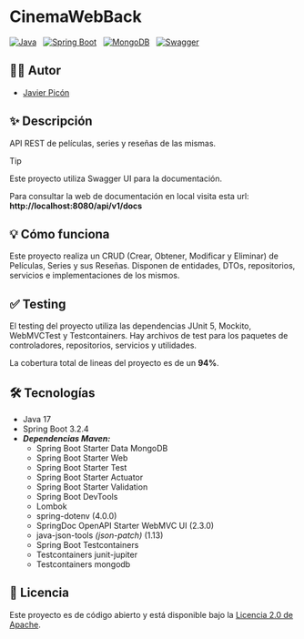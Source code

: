 # CinemaWebBack

[![Java](https://img.shields.io/badge/Java-17%2B-saddlebrown?style=for-the-badge&logo=openjdk&logoColor=white&labelColor=101010)](https://docs.oracle.com/en/java/index.html) &nbsp;
[![Spring Boot](https://img.shields.io/badge/spring%20boot-3.2.4%2B-%236DB33F?style=for-the-badge&logo=springboot&logoColor=white&labelColor=101010)](https://spring.io/projects/spring-boot) &nbsp;
[![MongoDB](https://img.shields.io/badge/MongoDB-6.0+-00684A?style=for-the-badge&logo=mongodb&logoColor=white&labelColor=101010)](https://www.mongodb.com) &nbsp;
[![Swagger](https://img.shields.io/badge/Swagger-OAS3-%2385EA2D?style=for-the-badge&logo=swagger&logoColor=%23FFFFFF&labelColor=%23000000)](https://swagger.io/)

## 🙋‍♂️ Autor

* [Javier Picón](https://github.com/MCPikon)

## ✨ Descripción

API REST de películas, series y reseñas de las mismas.

> [!TIP]
> Este proyecto utiliza Swagger UI para la documentación.
> 
> Para consultar la web de documentación en local visita esta url: **http://localhost:8080/api/v1/docs** 

## 💡 Cómo funciona

Este proyecto realiza un CRUD (Crear, Obtener, Modificar y Eliminar) de Películas, Series y sus Reseñas. Disponen de entidades, DTOs, repositorios, servicios e implementaciones de los mismos.

## ✅ Testing

El testing del proyecto utiliza las dependencias JUnit 5, Mockito, WebMVCTest y Testcontainers. Hay archivos de test para los paquetes de controladores, repositorios, servicios y utilidades.

La cobertura total de lineas del proyecto es de un **94%**.

## 🛠 Tecnologías

* Java 17
* Spring Boot 3.2.4
* _**Dependencias Maven:**_
    * Spring Boot Starter Data MongoDB
    * Spring Boot Starter Web
    * Spring Boot Starter Test
    * Spring Boot Starter Actuator
    * Spring Boot Starter Validation
    * Spring Boot DevTools
    * Lombok
    * spring-dotenv (4.0.0)
    * SpringDoc OpenAPI Starter WebMVC UI (2.3.0)
    * java-json-tools _(json-patch)_ (1.13)
    * Spring Boot Testcontainers
    * Testcontainers junit-jupiter
    * Testcontainers mongodb

## 📄 Licencia

Este proyecto es de código abierto y está disponible bajo la [Licencia 2.0 de Apache](LICENSE).
